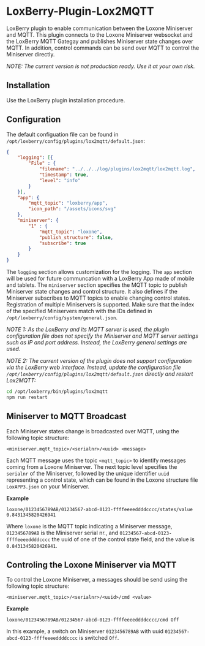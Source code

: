 # LoxBerry-Plugin-Lox2MQTT

LoxBerry plugin to enable communication between the Loxone Miniserver and MQTT. This plugin connects to the Loxone Miniserver websocket and the LoxBerry MQTT Gategay and publishes Miniserver state changes over MQTT. In addition, control commands can be send over MQTT to control the Miniserver directly.

*NOTE: The current version is not production ready. Use it at your own risk.*

## Installation

Use the LoxBerry plugin installation procedure.

## Configuration

The default configuation file can be found in `/opt/loxberry/config/plugins/lox2mqtt/default.json`:

```json
{
    "logging": [{
        "File" : {
            "filename": "../../../log/plugins/lox2mqtt/lox2mqtt.log",
            "timestamp": true,
            "level": "info"
        }
    }],
    "app": {
        "mqtt_topic": "loxberry/app",
        "icon_path": "/assets/icons/svg"
    },
    "miniserver": {
        "1" : {
            "mqtt_topic": "loxone",
            "publish_structure": false,
            "subscribe": true
        }
    }
}
```

The `logging` section allows customization for the logging. The `app` section will be used for future communcation with a LoxBerry App made of mobile and tablets. The `miniserver` section specifies the MQTT topic to publish Miniserver state changes and control structure. It also defines if the Miniserver subscribes to MQTT topics to enable changing control states. Registration of multiple Miniservers is supported. Make sure that the index of the specified Miniservers match with the IDs defined in `/opt/loxberry/config/system/general.json`.

*NOTE 1: As the LoxBerry and its MQTT server is used, the plugin configuration file does not specify the Miniserver and MQTT server settings such as IP and port address. Instead, the LoxBerry general settings are used.*

*NOTE 2: The current version of the plugin does not support configuration via the LoxBerry web interface. Instead, update the configuration file `/opt/loxberry/config/plugins/lox2mqtt/default.json` directly and restart Lox2MQTT:*

```bash
cd /opt/loxberry/bin/plugins/lox2mqtt
npm run restart
```

## Miniserver to MQTT Broadcast

Each Miniserver states change is broadcasted over MQTT, using the following topic structure:

```
<miniserver.mqtt_topic>/<serialnr>/<uuid> <message>
```

Each MQTT message uses the topic `<mqtt_topic>` to identify messages coming from a Loxone Miniserver. The next topic level specifies the `serialnr` of the Miniserver, followed by the unique identifier `uuid` representing a control state, which can be found in the Loxone structure file `LoxAPP3.json` on your Miniserver.

**Example**

```
loxone/0123456789AB/01234567-abcd-0123-ffffeeeeddddcccc/states/value 0.8431345820426941
```

Where `loxone` is the MQTT topic indicating a Miniserver message, `0123456789AB` is the Miniserver serial nr., and `01234567-abcd-0123-ffffeeeeddddcccc` the uuid of one of the control state field, and the value is `0.8431345820426941`.

## Controling the Loxone Miniserver via MQTT

To control the Loxone Miniserver, a messages should be send using the following topic structure:

```
<miniserver.mqtt_topic>/<serialnr>/<uuid>/cmd <value>
```

**Example**

```
loxone/0123456789AB/01234567-abcd-0123-ffffeeeeddddcccc/cmd Off
```

In this example, a switch on Miniserver `0123456789AB` with uuid `01234567-abcd-0123-ffffeeeeddddcccc` is switched `Off`.
